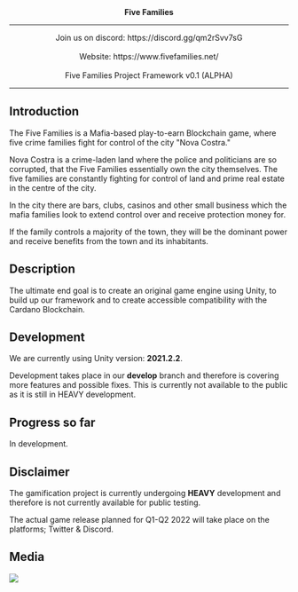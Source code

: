 <div align="center">
   <b>Five Families</b>
</div>

<hr/>


<div align="center">
Join us on discord: https://discord.gg/qm2rSvv7sG
</div>
<br />
<div align="center">
Website: https://www.fivefamilies.net/
</div>

<br />
<div align="center">
Five Families Project Framework v0.1 (ALPHA)
</div>
<hr/>

## Introduction

The Five Families is a Mafia-based play-to-earn Blockchain game, where five crime families fight for control of the city "Nova Costra."

Nova Costra is a crime-laden land where the police and politicians are so corrupted, that the Five Families essentially own the city themselves. The five families are constantly fighting for control of land and prime real estate in the centre of the city.

In the city there are bars, clubs, casinos and other small business which the mafia families look to extend control over and receive protection money for.

If the family controls a majority of the town, they will be the dominant power and receive benefits from the town and its inhabitants.

## Description

The ultimate end goal is to create an original game engine using Unity, to build up our framework and to create accessible compatibility with the Cardano Blockchain.

## Development

We are currently using Unity version: **2021.2.2**.

Development takes place in our **develop** branch and therefore is covering more features and possible fixes. This is currently not available to the public as it is still in HEAVY development.

## Progress so far

In development.

## Disclaimer

The gamification project is currently undergoing **HEAVY** development and therefore is not currently available for public testing.

The actual game release planned for Q1-Q2 2022 will take place on the platforms; Twitter & Discord.

## Media

![](https://raw.githubusercontent.com/FiveFamilies/readme/main/fivefamilies.png)
